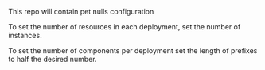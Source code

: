 This repo will contain pet nulls configuration

To set the number of resources in each deployment, set the number of instances.

To set the number of components per deployment set the length of prefixes to half the desired number.
